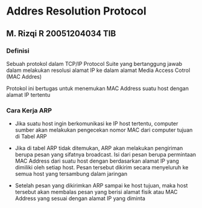 # Addres Resolution Protocol


## M. Rizqi R 20051204034 TIB

### Definisi
<p>Sebuah protokol dalam TCP/IP Protocol Suite yang bertanggung jawab 
dalam melakukan resolusi alamat IP ke dalam alamat Media Access Cotrol (MAC Addres)</p>

<p>Protokol ini bertugas untuk menemukan MAC Address suatu host dengan alamat IP tertentu</p>

### Cara Kerja ARP
<ul>
<li><p>Jika suatu host ingin berkomunikasi ke IP host tertentu, 
computer sumber akan melakukan pengecekan nomor MAC dari computer tujuan di Tabel ARP</p></li>
<li><p>Jika di tabel ARP tidak ditemukan, ARP akan melakukan pengiriman berupa pesan 
yang sifatnya broadcast. Isi dari pesan berupa permintaan MAC Address dari suatu
host dengan berdasarkan alamat IP yang dimiliki oleh setiap host.
Pesan tersebut dikirim secara menyeluruh ke semua host yang tersambung dalam
jaringan</p></li>
<li><p>Setelah pesan yang dikirimkan ARP sampai ke host tujuan, maka
host tersebut akan membalas pesan yang berisi alamat fisik atau
MAC Address yang sesuai dengan alamat IP yang diminta</p></li>
</ul> 
